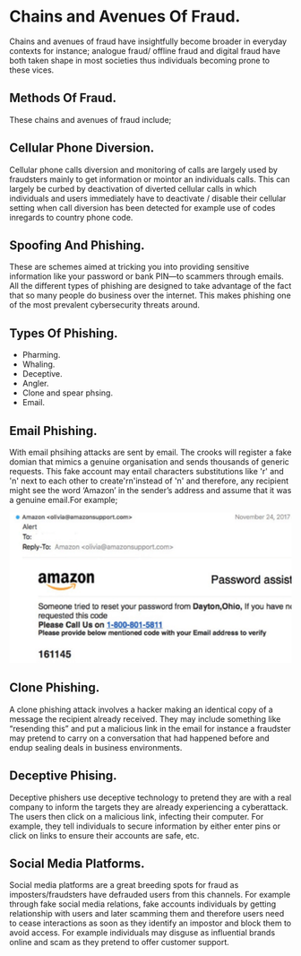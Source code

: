 # Chains and Avenues Of Fraud.
Chains and avenues of fraud have insightfully become broader in everyday contexts for instance; analogue fraud/ offline fraud and digital fraud have both taken shape in most societies thus individuals becoming prone to these vices.  

## Methods Of Fraud.
These chains and avenues of fraud include;

## Cellular Phone Diversion. 
Cellular phone calls diversion and monitoring of calls are largely used by fraudsters mainly to get information or mointor an individuals calls. This can largely be curbed by deactivation of diverted cellular calls in which individuals and users immediately have to deactivate / disable their cellular setting when call diversion has been detected for example use of codes inregards to country phone code.

## Spoofing And Phishing.
These are schemes aimed at tricking you into providing sensitive information like your password or bank PIN—to scammers through emails. All the different types of phishing are designed to take advantage of the fact that so many people do business over the internet. This makes phishing one of the most prevalent cybersecurity threats around.

## Types Of Phishing.
- Pharming. 
- Whaling.
- Deceptive.
- Angler.
- Clone and spear phsing.
- Email.

## Email Phishing.
With email phsihing attacks are sent by email. The crooks will register a fake domian that mimics a genuine organisation and sends thousands of generic requests. This fake account may entail characters substitutions like 'r' and 'n' next to each other to create'rn'instead of 'n'
and therefore, any recipient might see the word ‘Amazon’ in the sender’s address and assume that it was a genuine email.For example;

![example phisihng mail](images/phising_mail.png)

## Clone Phishing.
A clone phishing attack involves a hacker making an identical copy of a message the recipient already received. They may include something like “resending this” and put a malicious link in the email for instance a fraudster may pretend to carry on a conversation that had happened before and endup sealing deals in business environments.

## Deceptive Phising.
Deceptive phishers use deceptive technology to pretend they are with a real company to inform the targets they are already experiencing a cyberattack. The users then click on a malicious link, infecting their computer. For example, they tell individuals to secure information by either enter pins or click on links to ensure their accounts are safe, etc.

## Social Media Platforms.
Social media platforms are a great breeding spots for fraud as imposters/fraudsters have defrauded users from this channels. For example through fake social media relations, fake accounts individuals by getting relationship with users and later scamming them and therefore users need to cease interactions as soon as they identify an impostor and block them to avoid access. For example individuals may disguse as influential brands online and scam as they pretend to offer customer support. 

